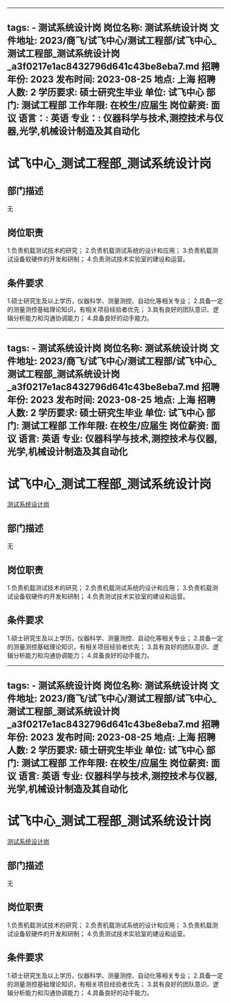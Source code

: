 
---
tags:
    - 测试系统设计岗
岗位名称: 测试系统设计岗
文件地址: 2023/商飞/试飞中心/测试工程部/试飞中心_测试工程部_测试系统设计岗_a3f0217e1ac8432796d641c43be8eba7.md
招聘年份: 2023
发布时间: 2023-08-25
地点: 上海
招聘人数: 2
学历要求: 硕士研究生毕业
单位: 试飞中心
部门: 测试工程部
工作年限: 在校生/应届生
岗位薪资: 面议
语言：: 英语
专业：: 仪器科学与技术,测控技术与仪器,光学,机械设计制造及其自动化
---

# 试飞中心_测试工程部_测试系统设计岗

## 部门描述

无

## 岗位职责

1.负责机载测试技术的研究；
 2.负责机载测试系统的设计和应用；
 3.负责机载测试设备软硬件的开发和研制；
 4.负责测试技术实验室的建设和运营。

 ## 条件要求

1.硕士研究生及以上学历，仪器科学、测量测控、自动化等相关专业；
 2.具备一定的测量测控基础理论知识，有相关项目经验者优先；
 3.具有良好的团队意识、逻辑分析能力和沟通协调能力；
 4.具备良好的动手能力。

---
tags:
    - 测试系统设计岗
岗位名称: 测试系统设计岗
文件地址: 2023/商飞/试飞中心/测试工程部/试飞中心_测试工程部_测试系统设计岗_a3f0217e1ac8432796d641c43be8eba7.md
招聘年份: 2023
发布时间: 2023-08-25
地点: 上海
招聘人数: 2
学历要求: 硕士研究生毕业
单位: 试飞中心
部门: 测试工程部
工作年限: 在校生/应届生
岗位薪资: 面议
语言: 英语
专业: 仪器科学与技术,测控技术与仪器,光学,机械设计制造及其自动化
---

# 试飞中心_测试工程部_测试系统设计岗

[测试系统设计岗](http://zhaopin.comac.cc/zp/ct/out/position/positionDetail?planid=a3f0217e1ac8432796d641c43be8eba7)

## 部门描述

无

## 岗位职责

1.负责机载测试技术的研究；
 2.负责机载测试系统的设计和应用；
 3.负责机载测试设备软硬件的开发和研制；
 4.负责测试技术实验室的建设和运营。

 ## 条件要求

1.硕士研究生及以上学历，仪器科学、测量测控、自动化等相关专业；
 2.具备一定的测量测控基础理论知识，有相关项目经验者优先；
 3.具有良好的团队意识、逻辑分析能力和沟通协调能力；
 4.具备良好的动手能力。

---
tags:
    - 测试系统设计岗
岗位名称: 测试系统设计岗
文件地址: 2023/商飞/试飞中心/测试工程部/试飞中心_测试工程部_测试系统设计岗_a3f0217e1ac8432796d641c43be8eba7.md
招聘年份: 2023
发布时间: 2023-08-25
地点: 上海
招聘人数: 2
学历要求: 硕士研究生毕业
单位: 试飞中心
部门: 测试工程部
工作年限: 在校生/应届生
岗位薪资: 面议
语言: 英语
专业: 仪器科学与技术,测控技术与仪器,光学,机械设计制造及其自动化
---

# 试飞中心_测试工程部_测试系统设计岗

[测试系统设计岗](http://zhaopin.comac.cc/zp/ct/out/position/positionDetail?planid=a3f0217e1ac8432796d641c43be8eba7)


## 部门描述

无

## 岗位职责

1.负责机载测试技术的研究；
 2.负责机载测试系统的设计和应用；
 3.负责机载测试设备软硬件的开发和研制；
 4.负责测试技术实验室的建设和运营。

 ## 条件要求

1.硕士研究生及以上学历，仪器科学、测量测控、自动化等相关专业；
 2.具备一定的测量测控基础理论知识，有相关项目经验者优先；
 3.具有良好的团队意识、逻辑分析能力和沟通协调能力；
 4.具备良好的动手能力。
